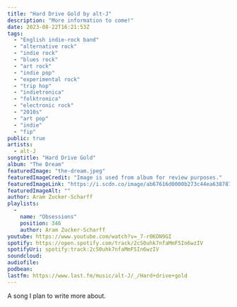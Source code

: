 ```yaml
---
title: "Hard Drive Gold by alt-J"
description: "More information to come!"
date: 2023-08-22T16:21:53Z
tags:
  - "English indie-rock band"
  - "alternative rock"
  - "indie rock"
  - "blues rock"
  - "art rock"
  - "indie pop"
  - "experimental rock"
  - "trip hop"
  - "indietronica"
  - "folktronica"
  - "electronic rock"
  - "2010s"
  - "art pop"
  - "indie"
  - "fip"
public: true
artists:
  - alt-J
songtitle: "Hard Drive Gold"
album: "The Dream"
featuredImage: "the-dream.jpeg"
featuredImageCredit: "Image is used from album for review purposes."
featuredImageLink: "https://i.scdn.co/image/ab67616d0000b273c44ea63878762e1f3791a551"
featuredImageAlt: ""
author: Aram Zucker-Scharff
playlists:
  -
    name: "Obsessions"
    position: 346
    author: Aram Zucker-Scharff
youtube: https://www.youtube.com/watch?v=_7-r0KON9GI
spotify: https://open.spotify.com/track/2cS0uhk7nfaMmF5In6wzIV
spotifyUri: spotify:track:2cS0uhk7nfaMmF5In6wzIV
soundcloud:
audiofile:
podbean:
lastfm: https://www.last.fm/music/alt-J/_/Hard+drive+gold
---
```


A song I plan to write more about.
		